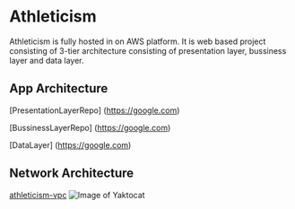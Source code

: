 # Athleticism
Athleticism is fully hosted in on AWS platform. It is web based project consisting of 3-tier architecture consisting of presentation layer, bussiness layer and data layer.

## App Architecture
[PresentationLayerRepo] (https://google.com)

[BussinessLayerRepo] (https://google.com)

[DataLayer] (https://google.com)

## Network Architecture
[athleticism-vpc](https://google.com)
![Image of Yaktocat](https://octodex.github.com/images/yaktocat.png)


